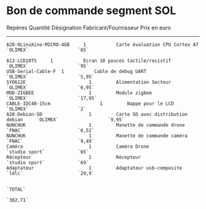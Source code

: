Bon de commande segment SOL
============

Repères		Quantité	Désignation		Fabricant/Fournisseur		Prix en euro
----		----

	A20-OLinuXino-MICRO-4GB		1			Carte évaluation CPU Cortex A7		  `OLIMEX`					`65`
	
	A13-LCD10TS		1			Ecran 10 pouces tactile/resistif	  `OLIMEX`					`95`
	USB-Serial-Cable-F	1			Cable de debug UART					  `OLIMEX`					`5,95`
	SYO612E						  1			Alimentation Secteur				  `OLIMEX`					`6,95`
	MOD-ZIGBEE					  1			Module zigbee						  `OLIMEX`					`17,95`
	CABLE-IDC40-15cm			  	  1			Nappe pour le LCD					  `OLIMEX`					`2`
	A20-Debian-SD				  1			Carte SD avec distribution debian	  `OLIMEX`					`9,95`
	NUNCHUK						  1			Manette de commande drone			  `FNAC`					`6,52`
	NUNCHUK						  1			Manette de commande caméra			  `FNAC`					`9,49`
	Caméra						  1			Caméra Drone						  `studio sport`			`65`
	Récepteur					  1			Récepteur							  `studio sport`			`69`
	Adaptateur					  1			Adaptateur usb-composite			  `ldlc`					`29,9`
				
																										`TOTAL`
																										`382,71`
